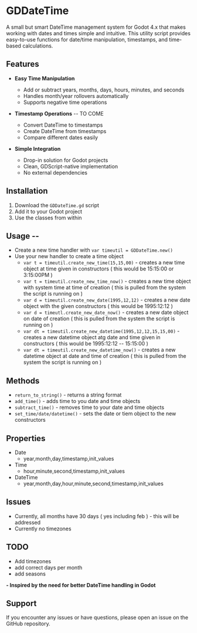 # GDDateTime

A small but smart DateTime management system for Godot 4.x that makes working with dates and times simple and intuitive. This utility script provides easy-to-use functions for date/time manipulation, timestamps, and time-based calculations.

## Features

- **Easy Time Manipulation**
  - Add or subtract years, months, days, hours, minutes, and seconds
  - Handles month/year rollovers automatically
  - Supports negative time operations

- **Timestamp Operations**  -- TO COME
  - Convert DateTime to timestamps
  - Create DateTime from timestamps
  - Compare different dates easily

- **Simple Integration**
  - Drop-in solution for Godot projects
  - Clean, GDScript-native implementation
  - No external dependencies

## Installation

1. Download the `GDDateTime.gd` script
2. Add it to your Godot project
3. Use the classes from within

## Usage -- 

- Create a new time handler with `var timeutil = GDDateTime.new()`
- Use your new handler to create a time object
  -  `var t = timeutil.create_new_time(15,15,00)` - creates a new time object at time given in constructors ( this would be 15:15:00 or 3:15:00PM )
  -  `var t = timeutil.create_new_time_now()` - creates a new time object with system time at time of creation ( this is pulled from the system the script is running on )
  -  `var d = timeutil.create_new_date(1995,12,12)` - creates a new date object with the given constructors ( this would be 1995:12:12 )
  -  `var d = timeutl.create_new_date_now()` - creates a new date object on date of creation ( this is pulled from the system the script is running on )
  -  `var dt = timeutil.create_new_datetime(1995,12,12,15,15,00)` - creates a new datetime object atg date and time given in constructors ( this would be 1995:12:12 -- 15:15:00 )
  -  `var dt = timeutil.create_new_datetime_now()` - creates a new datetime object at date and time of creation ( this is pulled from the system the script is running on )

## Methods

- `return_to_string()` - returns a string format
- `add_time()` - adds time to you date and time objects
- `subtract_time()` - removes time to your date and time objects
- `set_time/date/datetime()` - sets the date or tiem object to the new constructors

## Properties

- Date
  - year,month,day,timestamp,init_values
- Time
  - hour,minute,second,timestamp,init_values
- DateTime
  - year,month,day,hour,minute,second,timestamp,init_values


## Issues

- Currently, all months have 30 days ( yes including feb ) - this will be addressed
- Currently no timezones

## TODO

- Add timezones
- add correct days per month
- add seasons
  



**- Inspired by the need for better DateTime handling in Godot**


## Support

If you encounter any issues or have questions, please open an issue on the GitHub repository.
